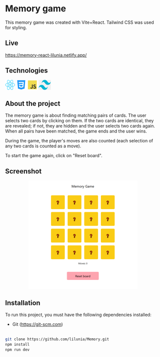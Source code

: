 # Memory game

This memory game was created with Vite+React. Tailwind CSS was used for styling.

## Live

<a href = 'https://memory-react-lilunia.netlify.app/'>https://memory-react-lilunia.netlify.app/</a>

## Technologies

<p align="left">
<a href="https://react.dev/"><img src="./src/img/React-icon.png" style="width:32px; height:32px;" alt="React icon"></a>
<a href="https://developer.mozilla.org/en-US/docs/Web/CSS?retiredLocale=pl"><img src="./src/img/css3_icon.svg" style="width:32px; height:32px;" alt="Css icon"></a>
<a href="https://developer.mozilla.org/en-US/docs/Web/JavaScript"><img src="./src/img/js_icon.svg" style="width:32px; height:32px;" alt="JS icon"></a>
<a href="https://developer.mozilla.org/en-US/docs/Web/JavaScript"><img src="./src/img/tailwind-css-logo.png" style="width:40px; height:32px;" alt="Tailwind CSS icon"></a>

## About the project

The memory game is about finding matching pairs of cards. The user selects two cards by clicking on them. If the two cards are identical, they are revealed; if not, they are hidden and the user selects two cards again. When all pairs have been matched, the game ends and the user wins.

During the game, the player's moves are also counted (each selection of any two cards is counted as a move).

To start the game again, click on "Reset board".

## Screenshot

  <p align="center">
  <img src="./src/img/memory-game.PNG" width= "70%" height= "70%" alt="Main app screenshot">
  </p>
  
## Installation

To run this project, you must have the following dependencies installed:

- Git (https://git-scm.com)

```bash

git clone https://github.com/lilunia/Memory.git
npm install
npm run dev

```
